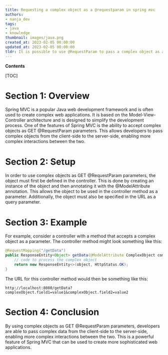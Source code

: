 ```yaml
---
title: Requesting a complex object as a @requestparam in spring mvc
authors:
- nanja_dev
tags:
- java
- knowledge
thumbnail: images/java.png
created_at: 2023-02-05 00:00:00
updated_at: 2023-02-05 00:00:00
tldr: It is possible to use @RequestParam to pass a complex object as a GET request parameter in Spring MVC, provided the object is converted to a String representation first.
---
```


**Contents**

[TOC]

# Section 1: Overview
Spring MVC is a popular Java web development framework and is often used to create complex web applications. It is based on the Model-View-Controller architecture and is designed to simplify the development process. One of the features of Spring MVC is the ability to accept complex objects as GET @RequestParam parameters. This allows developers to pass complex objects from the client-side to the server-side, enabling more complex interactions between the two.

# Section 2: Setup
In order to use complex objects as GET @RequestParam parameters, the object must first be defined in the controller. This is done by creating an instance of the object and then annotating it with the @ModelAttribute annotation. This allows the object to be used in the controller method as a parameter. Additionally, the object must also be specified in the URL as a query parameter.

# Section 3: Example
For example, consider a controller with a method that accepts a complex object as a parameter. The controller method might look something like this:

```java
@RequestMapping("/getData")
public ResponseEntity<Object> getData(@ModelAttribute ComplexObject complexObject) {
    // code to process the complex object
    return new ResponseEntity<>(object, HttpStatus.OK);
}
```

The URL for this controller method would then be something like this:

```
http://localhost:8080/getData?complexObject.field1=value1&complexObject.field2=value2
```

# Section 4: Conclusion
By using complex objects as GET @RequestParam parameters, developers are able to pass complex data from the client-side to the server-side, enabling more complex interactions between the two. This is a powerful feature of Spring MVC that can be used to create more sophisticated web applications.
